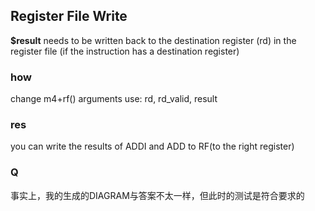 
## Register File Write
**$result** needs to be written back to the destination register (rd) in the register file (if the instruction has a destination register)



### how
change m4+rf() arguments
use: rd, rd_valid, result

### res
you can write the results of ADDI and ADD to RF(to the right register)

### Q
事实上，我的生成的DIAGRAM与答案不太一样，但此时的测试是符合要求的